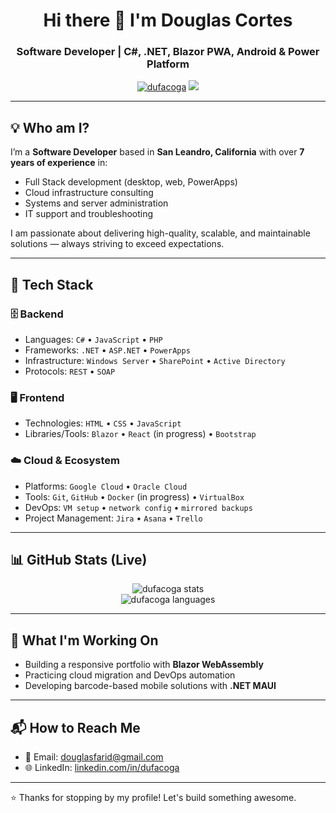 <h1 align="center">Hi there 👋 I'm Douglas Cortes</h1>
<h3 align="center">Software Developer | C#, .NET, Blazor PWA, Android & Power Platform</h3>

<p align="center">
  <a href="https://github.com/dufacoga"><img src="https://komarev.com/ghpvc/?username=dufacoga&label=Profile%20views&color=0e75b6&style=flat" alt="dufacoga" /></a>
  <a href="https://github.com/dufacoga?tab=repositories"><img src="https://img.shields.io/badge/my%20repositories-👆-blue"/></a>
</p>

---

## 💡 Who am I?

I’m a **Software Developer** based in **San Leandro, California** with over **7 years of experience** in:

- Full Stack development (desktop, web, PowerApps)
- Cloud infrastructure consulting
- Systems and server administration
- IT support and troubleshooting

I am passionate about delivering high-quality, scalable, and maintainable solutions — always striving to exceed expectations.

---

## 🔧 Tech Stack

### 🗄️ Backend
- Languages: `C#` • `JavaScript` • `PHP`
- Frameworks: `.NET` • `ASP.NET` • `PowerApps`
- Infrastructure: `Windows Server` • `SharePoint` • `Active Directory`
- Protocols: `REST` • `SOAP`

### 🖥️ Frontend
- Technologies: `HTML` • `CSS` • `JavaScript`
- Libraries/Tools: `Blazor` • `React` (in progress) • `Bootstrap`

### ☁️ Cloud & Ecosystem
- Platforms: `Google Cloud` • `Oracle Cloud`
- Tools: `Git`, `GitHub` • `Docker` (in progress) • `VirtualBox`
- DevOps: `VM setup` • `network config` • `mirrored backups`
- Project Management: `Jira` • `Asana` • `Trello`

---

## 📊 GitHub Stats (Live)

<p align="center">
  <img src="https://github-readme-stats.vercel.app/api?username=dufacoga&show_icons=true&theme=dark" alt="dufacoga stats" />
  <br />
  <img src="https://github-readme-stats.vercel.app/api/top-langs/?username=dufacoga&layout=compact&theme=dark" alt="dufacoga languages" />
</p>

---

## 🚀 What I'm Working On

- Building a responsive portfolio with **Blazor WebAssembly**
- Practicing cloud migration and DevOps automation
- Developing barcode-based mobile solutions with **.NET MAUI**

---

## 📬 How to Reach Me

- 📧 Email: [douglasfarid@gmail.com](mailto:douglasfarid@gmail.com)
- 🌐 LinkedIn: [linkedin.com/in/dufacoga](https://linkedin.com/in/dufacoga)

---

⭐️ Thanks for stopping by my profile! Let's build something awesome.
